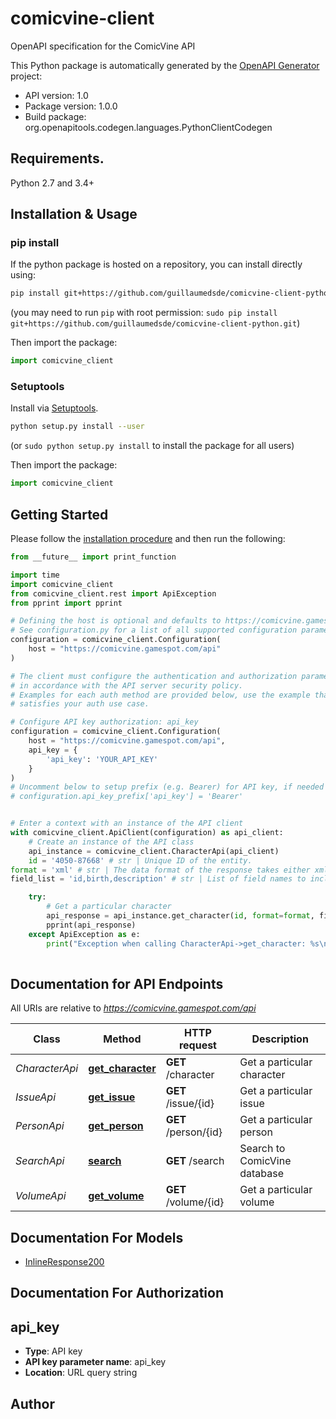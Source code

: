 # comicvine-client
OpenAPI specification for the ComicVine API

This Python package is automatically generated by the [OpenAPI Generator](https://openapi-generator.tech) project:

- API version: 1.0
- Package version: 1.0.0
- Build package: org.openapitools.codegen.languages.PythonClientCodegen

## Requirements.

Python 2.7 and 3.4+

## Installation & Usage
### pip install

If the python package is hosted on a repository, you can install directly using:

```sh
pip install git+https://github.com/guillaumedsde/comicvine-client-python.git
```
(you may need to run `pip` with root permission: `sudo pip install git+https://github.com/guillaumedsde/comicvine-client-python.git`)

Then import the package:
```python
import comicvine_client
```

### Setuptools

Install via [Setuptools](http://pypi.python.org/pypi/setuptools).

```sh
python setup.py install --user
```
(or `sudo python setup.py install` to install the package for all users)

Then import the package:
```python
import comicvine_client
```

## Getting Started

Please follow the [installation procedure](#installation--usage) and then run the following:

```python
from __future__ import print_function

import time
import comicvine_client
from comicvine_client.rest import ApiException
from pprint import pprint

# Defining the host is optional and defaults to https://comicvine.gamespot.com/api
# See configuration.py for a list of all supported configuration parameters.
configuration = comicvine_client.Configuration(
    host = "https://comicvine.gamespot.com/api"
)

# The client must configure the authentication and authorization parameters
# in accordance with the API server security policy.
# Examples for each auth method are provided below, use the example that
# satisfies your auth use case.

# Configure API key authorization: api_key
configuration = comicvine_client.Configuration(
    host = "https://comicvine.gamespot.com/api",
    api_key = {
        'api_key': 'YOUR_API_KEY'
    }
)
# Uncomment below to setup prefix (e.g. Bearer) for API key, if needed
# configuration.api_key_prefix['api_key'] = 'Bearer'


# Enter a context with an instance of the API client
with comicvine_client.ApiClient(configuration) as api_client:
    # Create an instance of the API class
    api_instance = comicvine_client.CharacterApi(api_client)
    id = '4050-87668' # str | Unique ID of the entity.
format = 'xml' # str | The data format of the response takes either xml, json, or jsonp. (optional) (default to 'xml')
field_list = 'id,birth,description' # str | List of field names to include in the response. Use this if you want to reduce the size of the response payload. This filter can accept multiple arguments, each delimited with a \",\" (optional)

    try:
        # Get a particular character
        api_response = api_instance.get_character(id, format=format, field_list=field_list)
        pprint(api_response)
    except ApiException as e:
        print("Exception when calling CharacterApi->get_character: %s\n" % e)
    
```

## Documentation for API Endpoints

All URIs are relative to *https://comicvine.gamespot.com/api*

Class | Method | HTTP request | Description
------------ | ------------- | ------------- | -------------
*CharacterApi* | [**get_character**](docs/CharacterApi.md#get_character) | **GET** /character | Get a particular character
*IssueApi* | [**get_issue**](docs/IssueApi.md#get_issue) | **GET** /issue/{id} | Get a particular issue
*PersonApi* | [**get_person**](docs/PersonApi.md#get_person) | **GET** /person/{id} | Get a particular person
*SearchApi* | [**search**](docs/SearchApi.md#search) | **GET** /search | Search to ComicVine database
*VolumeApi* | [**get_volume**](docs/VolumeApi.md#get_volume) | **GET** /volume/{id} | Get a particular volume


## Documentation For Models

 - [InlineResponse200](docs/InlineResponse200.md)


## Documentation For Authorization


## api_key

- **Type**: API key
- **API key parameter name**: api_key
- **Location**: URL query string


## Author





